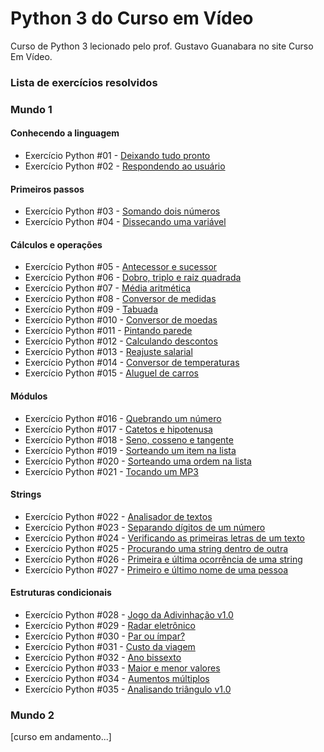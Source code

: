 # Python 3 do Curso em Vídeo #

Curso de Python 3 lecionado pelo prof. Gustavo Guanabara no site Curso Em Vídeo.


### Lista de exercícios resolvidos

### Mundo 1

#### Conhecendo a linguagem

- Exercício Python #01 - [Deixando tudo pronto](https://github.com/alnsanches/python3-gustavo-guanabara-cursoemvideo/blob/main/Mundo%2001/Anota%C3%A7%C3%B5es%20das%20Aulas%20e%20Desafios/Aula%2004/desafio001.py)
- Exercício Python #02 - [Respondendo ao usuário](https://github.com/alnsanches/python3-gustavo-guanabara-cursoemvideo/blob/main/Mundo%2001/Anota%C3%A7%C3%B5es%20das%20Aulas%20e%20Desafios/Aula%2004/desafio002.py)

#### Primeiros passos

- Exercício Python #03 - [Somando dois números](https://github.com/alnsanches/python3-gustavo-guanabara-cursoemvideo/blob/main/Mundo%2001/Anota%C3%A7%C3%B5es%20das%20Aulas%20e%20Desafios/Aula%2004/desafio003.py)
- Exercício Python #04 - [Dissecando uma variável](https://github.com/alnsanches/python3-gustavo-guanabara-cursoemvideo/blob/main/Mundo%2001/Anota%C3%A7%C3%B5es%20das%20Aulas%20e%20Desafios/Aula%2006/desafio004.py)

#### Cálculos e operações

- Exercício Python #05 - [Antecessor e sucessor](https://github.com/alnsanches/python3-gustavo-guanabara-cursoemvideo/blob/main/Mundo%2001/Anota%C3%A7%C3%B5es%20das%20Aulas%20e%20Desafios/Aula%2007/desafio005.py)
- Exercício Python #06 - [Dobro, triplo e raiz quadrada](https://github.com/alnsanches/python3-gustavo-guanabara-cursoemvideo/blob/main/Mundo%2001/Anota%C3%A7%C3%B5es%20das%20Aulas%20e%20Desafios/Aula%2007/desafio006.py)
- Exercício Python #07 - [Média aritmética](https://github.com/alnsanches/python3-gustavo-guanabara-cursoemvideo/blob/main/Mundo%2001/Anota%C3%A7%C3%B5es%20das%20Aulas%20e%20Desafios/Aula%2007/desafio007.py)
- Exercício Python #08 - [Conversor de medidas](https://github.com/alnsanches/python3-gustavo-guanabara-cursoemvideo/blob/main/Mundo%2001/Anota%C3%A7%C3%B5es%20das%20Aulas%20e%20Desafios/Aula%2007/desafio008.py)
- Exercício Python #09 - [Tabuada](https://github.com/alnsanches/python3-gustavo-guanabara-cursoemvideo/blob/main/Mundo%2001/Anota%C3%A7%C3%B5es%20das%20Aulas%20e%20Desafios/Aula%2007/desafio009.py)
- Exercício Python #010 - [Conversor de moedas](https://github.com/alnsanches/python3-gustavo-guanabara-cursoemvideo/blob/main/Mundo%2001/Anota%C3%A7%C3%B5es%20das%20Aulas%20e%20Desafios/Aula%2007/desafio010.py)
- Exercício Python #011 - [Pintando parede](https://github.com/alnsanches/python3-gustavo-guanabara-cursoemvideo/blob/main/Mundo%2001/Anota%C3%A7%C3%B5es%20das%20Aulas%20e%20Desafios/Aula%2007/desafio011.py)
- Exercício Python #012 - [Calculando descontos](https://github.com/alnsanches/python3-gustavo-guanabara-cursoemvideo/blob/main/Mundo%2001/Anota%C3%A7%C3%B5es%20das%20Aulas%20e%20Desafios/Aula%2007/desafio012.py)
- Exercício Python #013 - [Reajuste salarial](https://github.com/alnsanches/python3-gustavo-guanabara-cursoemvideo/blob/main/Mundo%2001/Anota%C3%A7%C3%B5es%20das%20Aulas%20e%20Desafios/Aula%2007/desafio013.py)
- Exercício Python #014 - [Conversor de temperaturas](https://github.com/alnsanches/python3-gustavo-guanabara-cursoemvideo/blob/main/Mundo%2001/Anota%C3%A7%C3%B5es%20das%20Aulas%20e%20Desafios/Aula%2007/desafio014.py)
- Exercício Python #015 - [Aluguel de carros](https://github.com/alnsanches/python3-gustavo-guanabara-cursoemvideo/blob/main/Mundo%2001/Anota%C3%A7%C3%B5es%20das%20Aulas%20e%20Desafios/Aula%2007/desafio015.py)

#### Módulos

- Exercício Python #016 - [Quebrando um número](https://github.com/alnsanches/python3-gustavo-guanabara-cursoemvideo/blob/main/Mundo%2001/Anota%C3%A7%C3%B5es%20das%20Aulas%20e%20Desafios/Aula%2008/desafio016.py)
- Exercício Python #017 - [Catetos e hipotenusa](https://github.com/alnsanches/python3-gustavo-guanabara-cursoemvideo/blob/main/Mundo%2001/Anota%C3%A7%C3%B5es%20das%20Aulas%20e%20Desafios/Aula%2008/desafio017.py)
- Exercício Python #018 - [Seno, cosseno e tangente](https://github.com/alnsanches/python3-gustavo-guanabara-cursoemvideo/blob/main/Mundo%2001/Anota%C3%A7%C3%B5es%20das%20Aulas%20e%20Desafios/Aula%2008/desafio018.py)
- Exercício Python #019 - [Sorteando um item na lista](https://github.com/alnsanches/python3-gustavo-guanabara-cursoemvideo/blob/main/Mundo%2001/Anota%C3%A7%C3%B5es%20das%20Aulas%20e%20Desafios/Aula%2008/desafio019.py)
- Exercício Python #020 - [Sorteando uma ordem na lista](https://github.com/alnsanches/python3-gustavo-guanabara-cursoemvideo/blob/main/Mundo%2001/Anota%C3%A7%C3%B5es%20das%20Aulas%20e%20Desafios/Aula%2008/desafio020.py)
- Exercício Python #021 - [Tocando um MP3](https://github.com/alnsanches/python3-gustavo-guanabara-cursoemvideo/blob/main/Mundo%2001/Anota%C3%A7%C3%B5es%20das%20Aulas%20e%20Desafios/Aula%2008/desafio021.py)

#### Strings

- Exercício Python #022 - [Analisador de textos](https://github.com/alnsanches/python3-gustavo-guanabara-cursoemvideo/blob/main/Mundo%2001/Anota%C3%A7%C3%B5es%20das%20Aulas%20e%20Desafios/Aula%2009/desafio022.py)
- Exercício Python #023 - [Separando dígitos de um número](https://github.com/alnsanches/python3-gustavo-guanabara-cursoemvideo/blob/main/Mundo%2001/Anota%C3%A7%C3%B5es%20das%20Aulas%20e%20Desafios/Aula%2009/desafio023.py)
- Exercício Python #024 - [Verificando as primeiras letras de um texto](https://github.com/alnsanches/python3-gustavo-guanabara-cursoemvideo/blob/main/Mundo%2001/Anota%C3%A7%C3%B5es%20das%20Aulas%20e%20Desafios/Aula%2009/desafio024.py)
- Exercício Python #025 - [Procurando uma string dentro de outra](https://github.com/alnsanches/python3-gustavo-guanabara-cursoemvideo/blob/main/Mundo%2001/Anota%C3%A7%C3%B5es%20das%20Aulas%20e%20Desafios/Aula%2009/desafio025.py)
- Exercício Python #026 - [Primeira e última ocorrência de uma string](https://github.com/alnsanches/python3-gustavo-guanabara-cursoemvideo/blob/main/Mundo%2001/Anota%C3%A7%C3%B5es%20das%20Aulas%20e%20Desafios/Aula%2009/desafio026.py)
- Exercício Python #027 - [Primeiro e último nome de uma pessoa](https://github.com/alnsanches/python3-gustavo-guanabara-cursoemvideo/blob/main/Mundo%2001/Anota%C3%A7%C3%B5es%20das%20Aulas%20e%20Desafios/Aula%2009/desafio027.py)

#### Estruturas condicionais

- Exercício Python #028 - [Jogo da Adivinhação v1.0](https://github.com/alnsanches/python3-gustavo-guanabara-cursoemvideo/blob/main/Mundo%2001/Anota%C3%A7%C3%B5es%20das%20Aulas%20e%20Desafios/Aula%2010/desafio028.py)
- Exercício Python #029 - [Radar eletrônico](https://github.com/alnsanches/python3-gustavo-guanabara-cursoemvideo/blob/main/Mundo%2001/Anota%C3%A7%C3%B5es%20das%20Aulas%20e%20Desafios/Aula%2010/desafio029.py)
- Exercício Python #030 - [Par ou ímpar?](https://github.com/alnsanches/python3-gustavo-guanabara-cursoemvideo/blob/main/Mundo%2001/Anota%C3%A7%C3%B5es%20das%20Aulas%20e%20Desafios/Aula%2010/desafio030.py)
- Exercício Python #031 - [Custo da viagem](https://github.com/alnsanches/python3-gustavo-guanabara-cursoemvideo/blob/main/Mundo%2001/Anota%C3%A7%C3%B5es%20das%20Aulas%20e%20Desafios/Aula%2010/desafio031.py)
- Exercício Python #032 - [Ano bissexto](https://github.com/alnsanches/python3-gustavo-guanabara-cursoemvideo/blob/main/Mundo%2001/Anota%C3%A7%C3%B5es%20das%20Aulas%20e%20Desafios/Aula%2010/desafio032.py)
- Exercício Python #033 - [Maior e menor valores](https://github.com/alnsanches/python3-gustavo-guanabara-cursoemvideo/blob/main/Mundo%2001/Anota%C3%A7%C3%B5es%20das%20Aulas%20e%20Desafios/Aula%2010/desafio033.py)
- Exercício Python #034 - [Aumentos múltiplos](https://github.com/alnsanches/python3-gustavo-guanabara-cursoemvideo/blob/main/Mundo%2001/Anota%C3%A7%C3%B5es%20das%20Aulas%20e%20Desafios/Aula%2010/desafio034.py)
- Exercício Python #035 - [Analisando triângulo v1.0](https://github.com/alnsanches/python3-gustavo-guanabara-cursoemvideo/blob/main/Mundo%2001/Anota%C3%A7%C3%B5es%20das%20Aulas%20e%20Desafios/Aula%2010/desafio035.py)



### Mundo 2 
[curso em andamento...]
